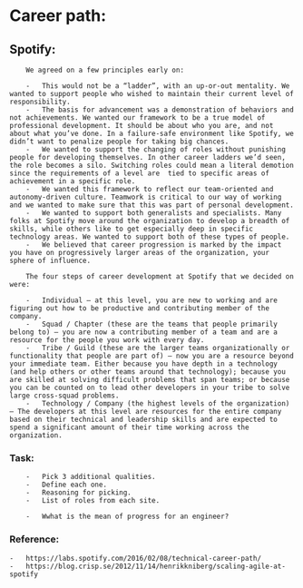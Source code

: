 # Career path:
    
## Spotify:

        We agreed on a few principles early on:

        -   This would not be a “ladder”, with an up-or-out mentality. We wanted to support people who wished to maintain their current level of responsibility.
        -   The basis for advancement was a demonstration of behaviors and not achievements. We wanted our framework to be a true model of professional development. It should be about who you are, and not about what you’ve done. In a failure-safe environment like Spotify, we didn’t want to penalize people for taking big chances.
        -   We wanted to support the changing of roles without punishing people for developing themselves. In other career ladders we’d seen, the role becomes a silo. Switching roles could mean a literal demotion since the requirements of a level are  tied to specific areas of achievement in a specific role.
        -   We wanted this framework to reflect our team-oriented and autonomy-driven culture. Teamwork is critical to our way of working and we wanted to make sure that this was part of personal development.
        -   We wanted to support both generalists and specialists. Many folks at Spotify move around the organization to develop a breadth of skills, while others like to get especially deep in specific technology areas. We wanted to support both of these types of people.
        -   We believed that career progression is marked by the impact you have on progressively larger areas of the organization, your sphere of influence.

        The four steps of career development at Spotify that we decided on were:

        -   Individual – at this level, you are new to working and are figuring out how to be productive and contributing member of the company.
        -   Squad / Chapter (these are the teams that people primarily belong to) – you are now a contributing member of a team and are a resource for the people you work with every day.
        -   Tribe / Guild (these are the larger teams organizationally or functionality that people are part of) – now you are a resource beyond your immediate team. Either because you have depth in a technology (and help others or other teams around that technology); because you are skilled at solving difficult problems that span teams; or because you can be counted on to lead other developers in your tribe to solve large cross-squad problems.
        -   Technology / Company (the highest levels of the organization) – The developers at this level are resources for the entire company based on their technical and leadership skills and are expected to spend a significant amount of their time working across the organization.


### Task:
        -   Pick 3 additional qualities.
        -   Define each one.
        -   Reasoning for picking.
        -   List of roles from each site.

        -   Wwhat is the mean of progress for an engineer?
        
### Reference:

    -   https://labs.spotify.com/2016/02/08/technical-career-path/
    -   https://blog.crisp.se/2012/11/14/henrikkniberg/scaling-agile-at-spotify

